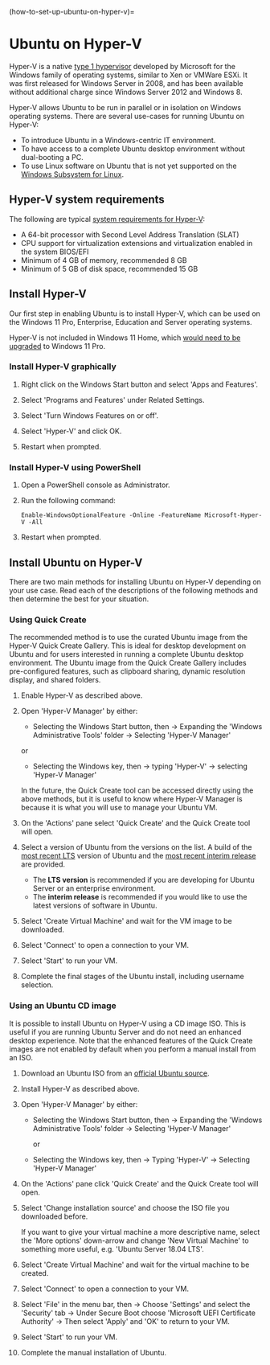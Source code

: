 (how-to-set-up-ubuntu-on-hyper-v)=
# Ubuntu on Hyper-V

Hyper-V is a native [type 1 hypervisor](https://en.wikipedia.org/wiki/Hypervisor#Classification) developed by Microsoft for the Windows family of operating systems, similar to Xen or VMWare ESXi. It was first released for Windows Server in 2008, and has been available without additional charge since Windows Server 2012 and Windows 8.

Hyper-V allows Ubuntu to be run in parallel or in isolation on Windows operating systems. There are several use-cases for running Ubuntu on Hyper-V:

* To introduce Ubuntu in a Windows-centric IT environment.
* To have access to a complete Ubuntu desktop environment without dual-booting a PC.
* To use Linux software on Ubuntu that is not yet supported on the[ Windows Subsystem for Linux](https://learn.microsoft.com/windows/wsl/about).

## Hyper-V system requirements

The following are typical [system requirements for Hyper-V](https://learn.microsoft.com/en-us/windows-server/virtualization/hyper-v/system-requirements-for-hyper-v-on-windows):

* A 64-bit processor with Second Level Address Translation (SLAT)
* CPU support for virtualization extensions and virtualization enabled in the system BIOS/EFI
* Minimum of 4 GB of memory, recommended 8 GB
* Minimum of 5 GB of disk space, recommended 15 GB

## Install Hyper-V

Our first step in enabling Ubuntu is to install Hyper-V, which can be used on the Windows 11 Pro, Enterprise, Education and Server operating systems.

Hyper-V is not included in Windows 11 Home, which [would need to be upgraded](https://support.microsoft.com/en-us/windows/upgrade-windows-home-to-windows-pro-ef34d520-e73f-3198-c525-d1a218cc2818) to Windows 11 Pro.

### Install Hyper-V graphically

1. Right click on the Windows Start button and select 'Apps and Features'.

1. Select 'Programs and Features' under Related Settings.

1. Select 'Turn Windows Features on or off'.

1. Select 'Hyper-V' and click OK.

1. Restart when prompted.

### Install Hyper-V using PowerShell

1. Open a PowerShell console as Administrator.

1. Run the following command:
   
   ```
   Enable-WindowsOptionalFeature -Online -FeatureName Microsoft-Hyper-V -All
   ```

1. Restart when prompted.

## Install Ubuntu on Hyper-V

There are two main methods for installing Ubuntu on Hyper-V depending on your use case. Read each of the descriptions of the following methods and then determine the best for your situation.

### Using Quick Create

The recommended method is to use the curated Ubuntu image from the Hyper-V Quick Create Gallery. This is ideal for desktop development on Ubuntu and for users interested in running a complete Ubuntu desktop environment. The Ubuntu image from the Quick Create Gallery includes pre-configured features, such as clipboard sharing, dynamic resolution display, and shared folders.

1. Enable Hyper-V as described above.

1. Open 'Hyper-V Manager' by either:

   * Selecting the Windows Start button, then
      -> Expanding the 'Windows Administrative Tools' folder 
      -> Selecting 'Hyper-V Manager'

   or

   * Selecting the Windows key, then
      -> typing 'Hyper-V'
      -> selecting 'Hyper-V Manager'

   In the future, the Quick Create tool can be accessed directly using the above methods, but it is useful to know where Hyper-V Manager is because it is what you will use to manage your Ubuntu VM.

1. On the 'Actions' pane select 'Quick Create' and the Quick Create tool will open.

1. Select a version of Ubuntu from the versions on the list. A build of the [most recent LTS](https://wiki.ubuntu.com/LTS) version of Ubuntu and the [most recent interim release](https://wiki.ubuntu.com/Releases) are provided.

   * The **LTS version** is recommended if you are developing for Ubuntu Server or an enterprise environment.
   * The **interim release** is recommended if you would like to use the latest versions of software in Ubuntu.

1. Select 'Create Virtual Machine' and wait for the VM image to be downloaded.

1. Select 'Connect' to open a connection to your VM.

1. Select 'Start' to run your VM.

1. Complete the final stages of the Ubuntu install, including username selection.

### Using an Ubuntu CD image

It is possible to install Ubuntu on Hyper-V using a CD image ISO. This is useful if you are running Ubuntu Server and do not need an enhanced desktop experience. Note that the enhanced features of the Quick Create images are not enabled by default when you perform a manual install from an ISO.

1. Download an Ubuntu ISO from an [official Ubuntu source](https://ubuntu.com/download/server).

1. Install Hyper-V as described above.

1. Open 'Hyper-V Manager' by either:

   * Selecting the Windows Start button, then
       -> Expanding the 'Windows Administrative Tools' folder
       -> Selecting 'Hyper-V Manager'

      or
   
   * Selecting the Windows key, then
      -> Typing 'Hyper-V'
      -> Selecting 'Hyper-V Manager'

1. On the 'Actions' pane click 'Quick Create' and the Quick Create tool will open.

1. Select 'Change installation source' and choose the ISO file you downloaded before.

   If you want to give your virtual machine a more descriptive name, select the 'More options' down-arrow and change 'New Virtual Machine' to something more useful, e.g. 'Ubuntu Server 18.04 LTS'.

1. Select 'Create Virtual Machine' and wait for the virtual machine to be created.

1. Select 'Connect' to open a connection to your VM.

1. Select 'File' in the menu bar, then
    -> Choose 'Settings' and select the 'Security' tab
    -> Under Secure Boot choose 'Microsoft UEFI Certificate Authority'
    -> Then select 'Apply' and 'OK' to return to your VM.

1. Select 'Start' to run your VM.

10. Complete the manual installation of Ubuntu.
